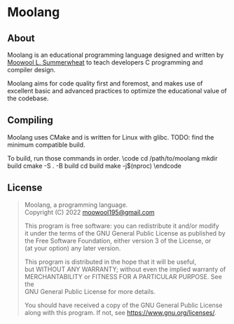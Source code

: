 # Moolang
## About
Moolang is an educational programming language designed and written by
[Moowool L. Summerwheat](https://moowool.info/) to teach developers C
programming and compiler design.

Moolang aims for code quality first and foremost, and makes use of excellent
basic and advanced practices to optimize the educational value of the
codebase.
## Compiling
Moolang uses CMake and is written for Linux with glibc.
TODO: find the minimum compatible build.

To build, run those commands in order.
\code
cd /path/to/moolang
mkdir build
cmake -S . -B build
cd build
make -j$(nproc)
\endcode
## License
> Moolang, a programming language.<br />
> Copyright (C) 2022 moowool195@gmail.com
> 
> This program is free software: you can redistribute it and/or modify<br />
> it under the terms of the GNU General Public License as published by<br />
> the Free Software Foundation, either version 3 of the License, or<br />
> (at your option) any later version.
> 
> This program is distributed in the hope that it will be useful,<br />
> but WITHOUT ANY WARRANTY; without even the implied warranty of<br />
> MERCHANTABILITY or FITNESS FOR A PARTICULAR PURPOSE.  See the<br />
> GNU General Public License for more details.
> 
> You should have received a copy of the GNU General Public License<br />
> along with this program.  If not, see <https://www.gnu.org/licenses/>.
